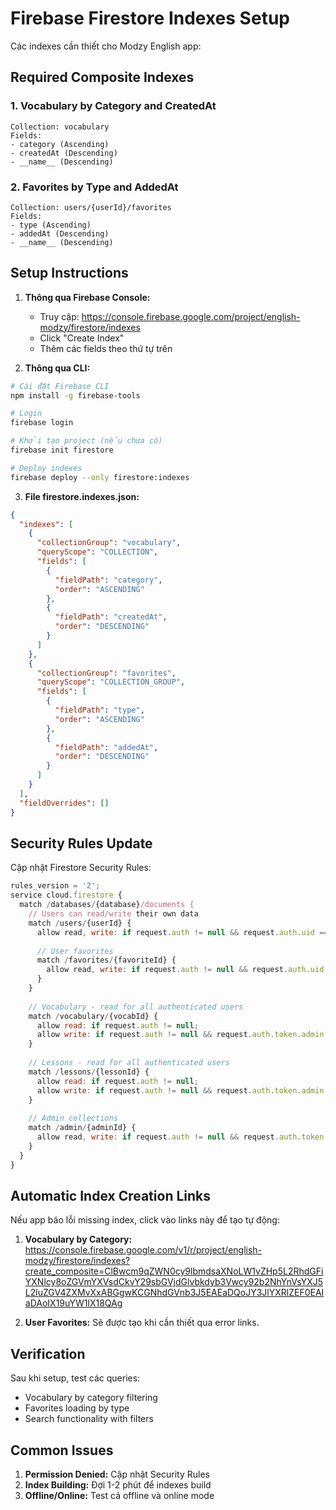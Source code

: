 # Firebase Firestore Indexes Setup

Các indexes cần thiết cho Modzy English app:

## Required Composite Indexes

### 1. Vocabulary by Category and CreatedAt
```
Collection: vocabulary
Fields:
- category (Ascending)
- createdAt (Descending)
- __name__ (Descending)
```

### 2. Favorites by Type and AddedAt
```
Collection: users/{userId}/favorites
Fields:
- type (Ascending)  
- addedAt (Descending)
- __name__ (Descending)
```

## Setup Instructions

1. **Thông qua Firebase Console:**
   - Truy cập: https://console.firebase.google.com/project/english-modzy/firestore/indexes
   - Click "Create Index"
   - Thêm các fields theo thứ tự trên

2. **Thông qua CLI:**
```bash
# Cài đặt Firebase CLI
npm install -g firebase-tools

# Login
firebase login

# Khởi tạo project (nếu chưa có)
firebase init firestore

# Deploy indexes
firebase deploy --only firestore:indexes
```

3. **File firestore.indexes.json:**
```json
{
  "indexes": [
    {
      "collectionGroup": "vocabulary",
      "queryScope": "COLLECTION",
      "fields": [
        {
          "fieldPath": "category",
          "order": "ASCENDING"
        },
        {
          "fieldPath": "createdAt", 
          "order": "DESCENDING"
        }
      ]
    },
    {
      "collectionGroup": "favorites",
      "queryScope": "COLLECTION_GROUP", 
      "fields": [
        {
          "fieldPath": "type",
          "order": "ASCENDING"
        },
        {
          "fieldPath": "addedAt",
          "order": "DESCENDING"
        }
      ]
    }
  ],
  "fieldOverrides": []
}
```

## Security Rules Update

Cập nhật Firestore Security Rules:

```javascript
rules_version = '2';
service cloud.firestore {
  match /databases/{database}/documents {
    // Users can read/write their own data
    match /users/{userId} {
      allow read, write: if request.auth != null && request.auth.uid == userId;
      
      // User favorites
      match /favorites/{favoriteId} {
        allow read, write: if request.auth != null && request.auth.uid == userId;
      }
    }
    
    // Vocabulary - read for all authenticated users
    match /vocabulary/{vocabId} {
      allow read: if request.auth != null;
      allow write: if request.auth != null && request.auth.token.admin == true;
    }
    
    // Lessons - read for all authenticated users  
    match /lessons/{lessonId} {
      allow read: if request.auth != null;
      allow write: if request.auth != null && request.auth.token.admin == true;
    }
    
    // Admin collections
    match /admin/{adminId} {
      allow read, write: if request.auth != null && request.auth.token.admin == true;
    }
  }
}
```

## Automatic Index Creation Links

Nếu app báo lỗi missing index, click vào links này để tạo tự động:

1. **Vocabulary by Category:**
   https://console.firebase.google.com/v1/r/project/english-modzy/firestore/indexes?create_composite=ClBwcm9qZWN0cy9lbmdsaXNoLW1vZHp5L2RhdGFiYXNlcy8oZGVmYXVsdCkvY29sbGVjdGlvbkdyb3Vwcy92b2NhYnVsYXJ5L2luZGV4ZXMvXxABGgwKCGNhdGVnb3J5EAEaDQoJY3JlYXRlZEF0EAIaDAoIX19uYW1lX18QAg

2. **User Favorites:**
   Sẽ được tạo khi cần thiết qua error links.

## Verification

Sau khi setup, test các queries:
- Vocabulary by category filtering
- Favorites loading by type
- Search functionality with filters

## Common Issues

1. **Permission Denied:** Cập nhật Security Rules
2. **Index Building:** Đợi 1-2 phút để indexes build
3. **Offline/Online:** Test cả offline và online mode 